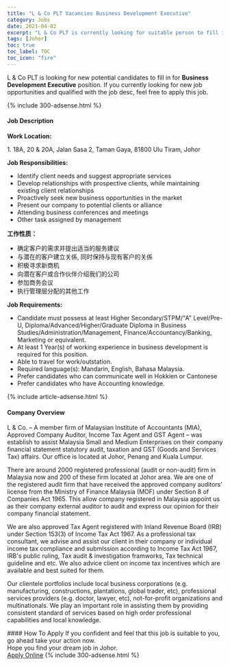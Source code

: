 ```yaml
---
title: "L & Co PLT Vacancies Business Development Executive" 
category: Jobs 
date: 2021-04-02 
excerpt: "L & Co PLT is currently looking for suitable person to fill in the Business Development Executive which based in Johor" 
tags: [Johor] 
toc: true 
toc_label: TOC 
toc_icon: "fire" 
--- 
```


<p>L & Co PLT is looking for new potential candidates to fill in for <b>Business Development Executive</b> position. If you currently looking for new job opportunities and qualified with the job desc, feel free to apply this job.
</p>{% include 300-adsense.html %} 
<div><div><h4>Job Description</h4></div><div><div><span><div><p><strong>Work Location:&#160;</strong></p><p>1. 18A, 20 &amp; 20A, Jalan Sasa 2, Taman Gaya, 81800 Ulu Tiram, Johor&#160;</p><p><strong>Job Responsibilities:</strong></p><ul><li>Identify client needs and suggest appropriate services</li><li>Develop relationships with prospective clients, while maintaining existing client relationships</li><li>Proactively seek new business opportunities in the market</li><li>Present our company to potential clients or alliance</li><li>Attending business conferences and meetings</li><li>Other task assigned by management</li></ul><p><strong>&#24037;&#20316;&#24615;&#36136;&#65306;</strong></p><ul><li>&#30830;&#23450;&#23458;&#25143;&#30340;&#38656;&#27714;&#24182;&#25552;&#20986;&#36866;&#24403;&#30340;&#26381;&#21153;&#24314;&#35758;</li><li>&#19982;&#28508;&#22312;&#30340;&#23458;&#25143;&#24314;&#31435;&#20851;&#20418;, &#21516;&#26102;&#20445;&#25345;&#19982;&#29616;&#26377;&#23458;&#25143;&#30340;&#20851;&#20418;</li><li>&#31215;&#26497;&#23547;&#27714;&#26032;&#21830;&#26426;</li><li>&#21521;&#28508;&#22312;&#23458;&#25143;&#25110;&#21512;&#20316;&#20249;&#20276;&#20171;&#32461;&#25105;&#20204;&#30340;&#20844;&#21496;</li><li>&#21442;&#21152;&#21830;&#21153;&#20250;&#35758;</li><li>&#25191;&#34892;&#31649;&#29702;&#23618;&#20998;&#37197;&#30340;&#20854;&#20182;&#24037;&#20316;</li></ul><p><strong>Job Requirements:</strong></p><ul><li>Candidate must possess at least Higher Secondary/STPM/"A" Level/Pre-U, Diploma/Advanced/Higher/Graduate Diploma in Business Studies/Administration/Management, Finance/Accountancy/Banking, Marketing or equivalent.</li><li>At least 1&#160;Year(s) of working experience in business development is required for this position.</li><li>Able to travel for work/outstation.</li><li>Required language(s):&#160;Mandarin, English, Bahasa Malaysia.</li><li>Prefer candidates who can communicate well in Hokkien or Cantonese</li><li>Prefer candidates who have Accounting knowledge.</li></ul></div></span></div></div></div> 
{% include article-adsense.html %} 
<div><div><h4>Company Overview</h4></div><div><div><span><div><p>L &amp; Co. &#8211; A member firm of Malaysian Institute of Accountants (MIA), Approved Company Auditor, Income Tax Agent and GST Agent &#8211; was establish to assist Malaysia Small and Medium Enterprises on their company financial statement statutory audit, taxation and GST (Goods and Services Tax) affairs. Our office is located at Johor, Penang and Kuala Lumpur.</p><p>There are around 2000 registered professional (audit or non-audit) firm in Malaysia now and 200 of these firm located at Johor area. We are one of the registered audit firm that have received the approved company auditors' license from the Ministry of Finance Malaysia (MOF) under Section 8 of Companies Act 1965. This allow company registered in Malaysia appoint us as their company external auditor to audit and express our opinion for their company financial statement.</p><p>We are also approved Tax Agent registered with Inland Revenue Board (IRB) under Section 153(3) of Income Tax Act 1967. As a professional tax consultant, we advise and assist our client in their company or individual income tax compliance and submIssion according to Income Tax Act 1967, IRB's public ruling, Tax audit &amp; investigation framworks, Tax technical guideline and etc. We also advice client on income tax incentives which are available and best suited for them.</p><p>Our clientele portfolios include local business corporations (e.g. manufacturing, constructions, plantations, global trader, etc), professional services providers (e.g. doctor, lawyer, etc), not-for-profit organizations and multinationals. We play an important role in assisting them by providing consistent standard of services based on high order professional capabilities and local knowledge.</p></div></span></div></div></div> 
#### How To Apply 
If you confident and feel that this job is suitable to you, go ahead take your action now. <br/> 
Hope you find your dream job in Johor. <br/> 
<a href="https://www.jobstreet.com.my/en/job/business-development-executive-4509583?jobId=jobstreet-my-job-4509583&" class="btn btn--info" target="_blank" rel="nofollow noopenner">Apply Online</a> 
{% include 300-adsense.html %} 